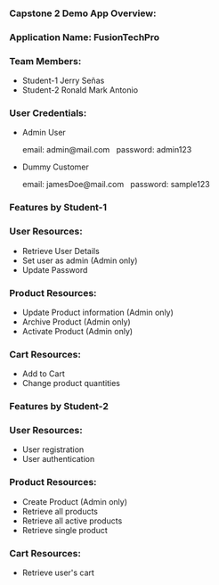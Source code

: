<h3>Capstone 2 Demo App Overview:</h3>
<h3>Application Name: FusionTechPro</h3>

<h3>Team Members:</h3>
<ul>
	<li>Student-1 Jerry Señas</li>
	<li>Student-2 Ronald Mark Antonio</li>
</ul>

<h3>User Credentials:</h3>
<ul>
	<li>Admin User</li>
	<p>email: admin@mail.com &nbsp; password: admin123 </p>
	<li>Dummy Customer</li>
	<p>email: jamesDoe@mail.com &nbsp; password: sample123</p>
</ul>

<h3>Features by Student-1</h3>
<h3>User Resources:</h3> 
<ul>
	<li>Retrieve User Details</li>
	<li>Set user as admin (Admin only)</li>
	<li>Update Password</li>
</ul>
<h3>Product Resources:</h3>
<ul>
	<li>Update Product information (Admin only)</li>
	<li>Archive Product (Admin only)</li>
	<li>Activate Product (Admin only)</li>
</ul>
<h3>Cart Resources:</h3>
<ul>
	<li>Add to Cart</li>
	<li>Change product quantities</li>
</ul>

<h3>Features by Student-2</h3>
<h3>User Resources:</h3>
<ul>
	<li>User registration</li>
	<li>User authentication</li>
</ul>
<h3>Product Resources:</h3>
<ul>
	<li>Create Product (Admin only)</li>
	<li>Retrieve all products</li>
	<li>Retrieve all active products</li>
	<li>Retrieve single product</li>
</ul>
<h3>Cart Resources:</h3>
<ul>
	<li>Retrieve user's cart</li>
</ul>